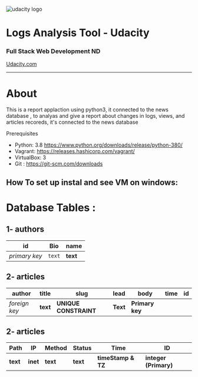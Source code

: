 ![udacity logo](https://s3-us-west-1.amazonaws.com/udacity-content/rebrand/svg/logo.min.svg "Udacity")
# Logs Analysis Tool - Udacity
### Full Stack Web Development ND
[Udacity.com](https://www.udacity.com)


_____________________

# About
This is a report applaction using python3, it connected to the news database , to analyas and 
give a report about changes in logs, views, and articles recoreds, it's connected to the news database 

   Prerequisites
* Python: 3.8 https://www.python.org/downloads/release/python-380/  
* Vagrant: https://releases.hashicorp.com/vagrant/  
* VirtualBox: 3 
* Git : https://git-scm.com/downloads 


## How To set up instal and see VM on windows:

# Database Tables :

## 1- authors
id | Bio | name
--- | --- | ---
*primary key* | `text` | **text**


## 2- articles
author | title | slug | lead  | body | time | id  
--- | --- | --- | --- | --- | --- | --- 
*foreign key* | **text** | **UNIQUE CONSTRAINT** | **Text** | **Primary key**


## 2- articles
Path | IP | Method | Status | Time | ID
--- | --- | --- | --- | --- | --- 
 **text** | **inet** | **text** | **text** | **timeStamp & TZ** | **integer (Primary)**

